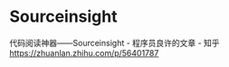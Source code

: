 # Sourceinsight



代码阅读神器——Sourceinsight - 程序员良许的文章 - 知乎
https://zhuanlan.zhihu.com/p/56401787











